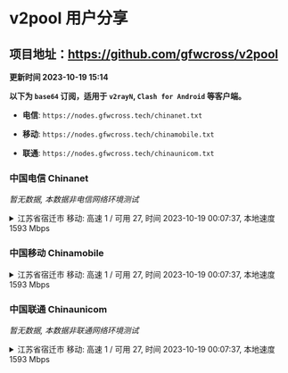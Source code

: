 # v2pool 用户分享
## 项目地址：<https://github.com/gfwcross/v2pool>
**更新时间 2023-10-19 15:14**


**以下为 `base64` 订阅，适用于 `v2rayN`, `Clash for Android` 等客户端。**

- **电信**: `https://nodes.gfwcross.tech/chinanet.txt`

- **移动**: `https://nodes.gfwcross.tech/chinamobile.txt`

- **联通**: `https://nodes.gfwcross.tech/chinaunicom.txt`


### 中国电信 Chinanet
<i>暂无数据, 本数据非电信网络环境测试</i>
<details><summary>江苏省宿迁市 移动: 高速 1 / 可用 27, 时间 2023-10-19 00:07:37, 本地速度 1593 Mbps</summary><p>可用节点订阅：https://transfer.sh/Rolqp7Qj7z/running.txt<br>高速节点订阅：https://transfer.sh/DEe0Lfj3x0/good.txt<br>低延迟节点订阅：https://transfer.sh/TJTcwNrAMT/low_delay.txt</p></details>
<p></p>

### 中国移动 Chinamobile
<details><summary>江苏省宿迁市 移动: 高速 1 / 可用 27, 时间 2023-10-19 00:07:37, 本地速度 1593 Mbps</summary><p>可用节点订阅：https://transfer.sh/Rolqp7Qj7z/running.txt<br>高速节点订阅：https://transfer.sh/DEe0Lfj3x0/good.txt<br>低延迟节点订阅：https://transfer.sh/TJTcwNrAMT/low_delay.txt</p></details>
<p></p>

### 中国联通 Chinaunicom
<i>暂无数据, 本数据非联通网络环境测试</i>
<details><summary>江苏省宿迁市 移动: 高速 1 / 可用 27, 时间 2023-10-19 00:07:37, 本地速度 1593 Mbps</summary><p>可用节点订阅：https://transfer.sh/Rolqp7Qj7z/running.txt<br>高速节点订阅：https://transfer.sh/DEe0Lfj3x0/good.txt<br>低延迟节点订阅：https://transfer.sh/TJTcwNrAMT/low_delay.txt</p></details>
<p></p>